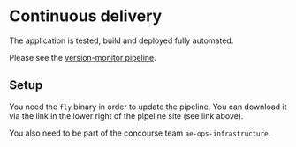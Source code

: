 # Continuous delivery

The application is tested, build and deployed fully automated.

Please see the [version-monitor pipeline](https://ci.mgmt.ae.cloudhh.de/teams/ae-ops-infrastructure/pipelines/version-monitor).

## Setup

You need the `fly` binary in order to update the pipeline. You can download it via the link in the lower right of the
pipeline site (see link above).

You also need to be part of the concourse team `ae-ops-infrastructure`.
